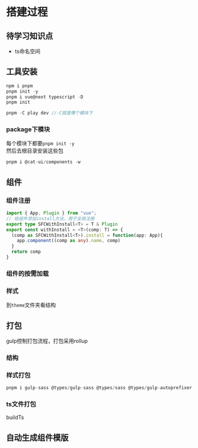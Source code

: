 # 搭建过程
## 待学习知识点
+ ts命名空间
## 工具安装
```ts
npm i pnpm
pnpm init -y
pnpm i vue@next typescript -D
pnpm init
```
```ts
pnpm -C play dev //-C就是哪个模块下
```
### package下模块
每个模块下都要`pnpm init -y`<br>
然后去根目录安装这些包
```ts
pnpm i @cat-ui/components -w
```
## 组件
### 组件注册
```ts
import { App, Plugin } from "vue";
// 给组件添加install方法，用于全局注册
export type SFCWithInstall<T> = T & Plugin
export const withInstall = <T>(comp: T) => {
  (comp as SFCWithInstall<T>).install = function(app: App){
    app.component((comp as any).name, comp)
  }
  return comp
}
```
### 组件的按需加载
### 样式
到`theme`文件夹看结构

## 打包
gulp控制打包流程，打包采用rollup
### 结构
### 样式打包
```ts
pnpm i gulp-sass @types/gulp-sass @types/sass @types/gulp-autoprefixer gulp-autoprefixer @types/gulp-clean-css gulp-clean-css sass -D -w
```
### ts文件打包
buildTs

## 自动生成组件模版